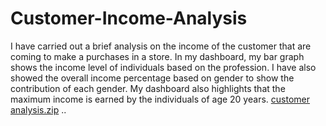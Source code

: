 # Customer-Income-Analysis

I have carried out a brief analysis on the income of the customer that are coming to make a purchases in a store. In my dashboard, my bar graph shows the income level of individuals based on the profession. I have also showed the overall income percentage based on gender to show the contribution of each gender.  My dashboard also highlights that the maximum income is earned by the individuals of age 20 years. 
[customer analysis.zip](https://github.com/ammadmunir15/Customer-Income-Analysis/files/10861651/customer.analysis.zip)
..
